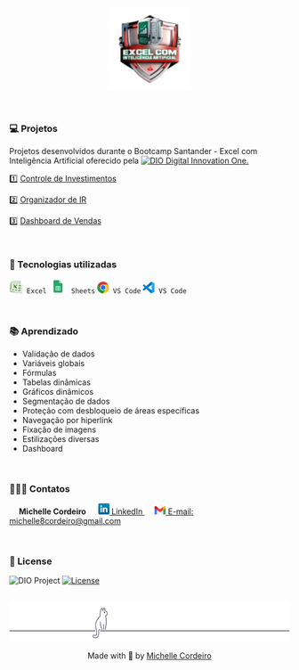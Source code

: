 <!-- Banner session -->
<p align="center">
  <img src="./assets/logo-excel-ia.png" alt="Logo Bootcamp Santander - Excel com Inteligência Artificial" width="150">
</p>

<br>


<!-- Infos session -->
<h3> 💻 Projetos</h3>

Projetos desenvolvidos durante o Bootcamp Santander - Excel com Inteligência Artificial oferecido pela <a href="https://digitalinnovation.one/"><img src="https://hermes.digitalinnovation.one/assets/diome/logo.svg" alt="DIO" tittle="Digital Innovation One" width="40"> Digital Innovation One.</a>

1️⃣ [Controle de Investimentos](https://github.com/MichelleCordeiro/excel-ia-projetos/tree/main/controle-de-investimentos)


2️⃣ [Organizador de IR](https://github.com/MichelleCordeiro/excel-ia-projetos/tree/main/organizador-de-IR)


3️⃣ [Dashboard de Vendas](https://github.com/MichelleCordeiro/excel-ia-projetos/tree/main/dashboard_vendas_xbox)

<br>

<!-- Tools session -->
<h3> 🚀 Tecnologias utilizadas</h3>
<p align="left">
  <code><img height="23" src="./assets/xls-icon-3399.png" alt="Excel"> Excel</code>
    <code><img height="25" src="./assets/google-sheets-logo.png" alt="google-sheets"> Sheets</code>
  <code><img height="21" src="https://raw.githubusercontent.com/github/explore/80688e429a7d4ef2fca1e82350fe8e3517d3494d/topics/chrome/chrome.png" alt="Google Chrome"> VS Code</code>
  <code><img height="21" src="https://raw.githubusercontent.com/github/explore/80688e429a7d4ef2fca1e82350fe8e3517d3494d/topics/visual-studio-code/visual-studio-code.png" alt="VS Code"> VS Code</code>

</p>

<br>


<!-- Learnning session -->
<h3> 📚 Aprendizado </h3>

- Validação de dados
- Variáveis globais
- Fórmulas
- Tabelas dinâmicas
- Gráficos dinâmicos
- Segmentação de dados
- Proteção com desbloqueio de áreas específicas
- Navegação por hiperlink
- Fixação de imagens
- Estilizações diversas
- Dashboard

<br>


<!-- Contacts session -->
<h3> 👩🏼‍💻 Contatos </h3>

<p>
  <strong>&emsp; Michelle Cordeiro</strong> &emsp;
  <a href="https://www.linkedin.com/in/michelle-cordeiro/">
    <img src="https://github.com/MichelleCordeiro/MichelleCordeiro/blob/main/logos/linkedin.png?raw=true" alt="logo linkedin" width="20" /> LinkedIn
  </a> &emsp;
  <a href="michelle8cordeiro@gmail.com">
    <img src="https://github.com/MichelleCordeiro/MichelleCordeiro/blob/main/logos/gmail.png?raw=true" alt="logo gmail" width="20"/>
    E-mail: michelle8cordeiro@gmail.com
  </a>
</p>

<br>


<!-- Licences session -->
<h3 align="left"> 📝 License </h3>

<p>
  <img src="https://img.shields.io/static/v1?label=DIO&message=Education&color=489BDF&labelColor=202024" alt="DIO Project" />
  <a href="LICENSE"><img  src="https://img.shields.io/static/v1?label=License&message=MIT&color=489BDF&labelColor=202024" alt="License"></a>
</p>

<br>


<!--Footer session-->
<div align="center">
  <img src="./images/gato_rodape.svg" height="70" />

Made with 💙 by <a href="https://www.linkedin.com/in/michelle-cordeiro/">Michelle Cordeiro</a>

</div>
